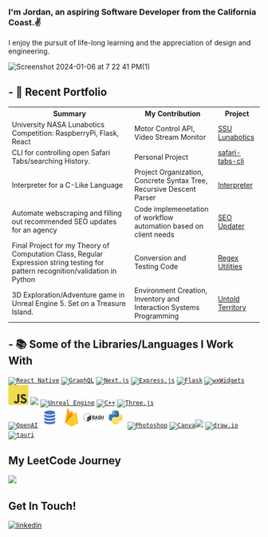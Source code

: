 ### I'm Jordan, an aspiring Software Developer from the California Coast.✌️
I enjoy the pursuit of life-long learning and the appreciation of design and engineering.



![Screenshot 2024-01-06 at 7 22 41 PM(1)](https://github.com/jordannakamoto/jordannakamoto/assets/18277544/3767179e-de6f-4b7c-a176-d2d73c66f6f3)

## - 🔭 Recent Portfolio

<table>
<tr>
    <th>Summary</th>
    <th>My Contribution</th>
    <th>Project</th>
  </tr>
<tr>
    <td>University NASA Lunabotics Competition: RaspberryPi, Flask, React</td>
    <td>Motor Control API, Video Stream Monitor</td>
    <td><a href="https://github.com/jordannakamoto/ssunasarover">SSU Lunabotics</a></td>
	
  </tr>
  <tr>
    <td>CLI for controlling open Safari Tabs/searching History.</td>
    <td>Personal Project</td>
    <td><a href="https://github.com/jordannakamoto/safari-tabs-cli">safari-tabs-cli</a></td>
	  
  </tr>
  <tr>
    <td>Interpreter for a C-Like Language</td>
    <td>Project Organization, Concrete Syntax Tree, Recursive Descent Parser</td>
    <td><a href="https://github.com/jordannakamoto/460interpreter">Interpreter</a></td>
	  
  </tr>
  <tr>
    <td>Automate webscraping and filling out recommended SEO updates for an agency</td>
    <td>Code implemenetation of workflow automation based on client needs</td>
    <td><a href="https://github.com/jordannakamoto/roboseo">SEO Updater</a></td>
	  
  </tr>
  <tr>
    <td>Final Project for my Theory of Computation Class, Regular Expression string testing for pattern recognition/validation in Python</td>
    <td>Conversion and Testing Code</td>
    <td><a href="https://github.com/jordannakamoto/RegEx-Utilities">Regex Utilities</a></td>
	  
  </tr>
<tr>
    <td>3D Exploration/Adventure game in Unreal Engine 5. Set on a Treasure Island.</td>
    <td>Environment Creation, Inventory and Interaction Systems Programming</td>
    <td><a href="https://www.youtube.com/watch?v=XkhGd5Hyg9E">Untold Territory</a></td>
  </tr>

</table>


## - 📚 Some of the Libraries/Languages I Work With
<p> 
<code><a href="https://reactnative.dev/"><img width="40" src="https://upload.wikimedia.org/wikipedia/commons/1/18/React_Native_Logo.png" alt="React Native"></a></code>
<code><a href="https://graphql.org/"><img height="40" src="https://upload.wikimedia.org/wikipedia/commons/1/17/GraphQL_Logo.svg" alt="GraphQL"></a></code>
<code><a href="https://nextjs.org/"><img width="40" src="https://upload.wikimedia.org/wikipedia/commons/8/8e/Nextjs-logo.svg" alt="Next.js"></a></code>
<code><a href="https://expressjs.com/"><img width="40" src="https://upload.wikimedia.org/wikipedia/commons/6/64/Expressjs.png" alt="Express.js"></a></code>
<code><a href="https://flask.palletsprojects.com/"><img width="40" src="https://upload.wikimedia.org/wikipedia/commons/3/3c/Flask_logo.svg" alt="Flask"></a></code>
<code><a href="https://www.wxwidgets.org/"><img height="40" src="https://encrypted-tbn0.gstatic.com/images?q=tbn:ANd9GcSNY-lEmHhtdKQbWdgKOLQtLsGzzDmrLs34yaIpWsGMUQ&s" alt="wxWidgets"></a></code>
<code><a href = "https://developer.mozilla.org/en-US/docs/Web/JavaScript"><img height="40" src="https://raw.githubusercontent.com/github/explore/80688e429a7d4ef2fca1e82350fe8e3517d3494d/topics/javascript/javascript.png"></a></code>
<code><a href = "https://code.visualstudio.com/"><img height="40" src="https://upload.wikimedia.org/wikipedia/commons/thumb/9/9a/Visual_Studio_Code_1.35_icon.svg/1200px-Visual_Studio_Code_1.35_icon.svg.png"></a></code>
<code><a href="https://www.unrealengine.com/"><img height="40" src="https://upload.wikimedia.org/wikipedia/commons/thumb/d/da/Unreal_Engine_Logo.svg/1024px-Unreal_Engine_Logo.svg.png" alt="Unreal Engine"></a></code>
<code><a href="https://www.iso.org/standard/74528.html"><img height="40" src="https://raw.githubusercontent.com/isocpp/logos/master/cpp_logo.png" alt="C++"></a></code>
<code><a href="https://threejs.org/"><img height="40" src="https://upload.wikimedia.org/wikipedia/commons/thumb/3/3f/Three.js_Icon.svg/1024px-Three.js_Icon.svg.png" alt="Three.js"></a></code>
	<br>
<code><a href="https://www.openai.com/"><img width="40" src="https://upload.wikimedia.org/wikipedia/commons/thumb/4/4d/OpenAI_Logo.svg/1024px-OpenAI_Logo.svg.png" alt="OpenAI"></a></code>
<code><a href = "https://www.w3schools.com/sql/"><img height="40" src="https://raw.githubusercontent.com/github/explore/80688e429a7d4ef2fca1e82350fe8e3517d3494d/topics/sql/sql.png"></a></code>
<code><a href = "https://firebase.google.com/"><img height="40" src="https://raw.githubusercontent.com/github/explore/80688e429a7d4ef2fca1e82350fe8e3517d3494d/topics/firebase/firebase.png"></a></code>
<code><a href = "https://www.gnu.org/software/bash/"><img height="40" src="https://raw.githubusercontent.com/github/explore/80688e429a7d4ef2fca1e82350fe8e3517d3494d/topics/bash/bash.png"></a></code>
<code><a href = "https://www.python.org/"><img height="40" src="https://raw.githubusercontent.com/github/explore/80688e429a7d4ef2fca1e82350fe8e3517d3494d/topics/python/python.png"></a></code>
<code><a href="https://www.adobe.com/products/photoshop.html"><img height="40" src="https://upload.wikimedia.org/wikipedia/commons/a/af/Adobe_Photoshop_CC_icon.svg" alt="Photoshop"></a></code>
<code><a href="https://www.canva.com/"><img height="40" src="https://encrypted-tbn0.gstatic.com/images?q=tbn:ANd9GcRE7lpPMmzGlDtwwQnTEb99Fd2qtGMkU70nZHUAQRouWg&s" alt="Canva"></a></code><code><a href = "https://www.adobe.com/in/products/illustrator.html"><img height="40" src="https://upload.wikimedia.org/wikipedia/commons/thumb/f/fb/Adobe_Illustrator_CC_icon.svg/616px-Adobe_Illustrator_CC_icon.svg.png"></a></code>
<code><a href="https://www.diagrams.net/"><img height="40" src="https://upload.wikimedia.org/wikipedia/commons/thumb/3/3e/Diagrams.net_Logo.svg/800px-Diagrams.net_Logo.svg.png" alt="draw.io"></a></code>
<code><a href="https://tauri.app"><img height="40" src="https://cdn.worldvectorlogo.com/logos/tauri-1.svg" alt="tauri"></a></code>



## My LeetCode Journey
![](https://leetcard.jacoblin.cool/jordannakamoto?theme=light)

## Get In Touch!
[![linkedin](https://linkedin-github-readme.onrender.com/api/render/Jordan%20Nakamoto/Software%20Developer/⠀/Sonoma%20State%20University%20(Fall%202024)/light/https%3A%2F%2Fmedia.licdn.com%2Fdms%2Fimage%2FD5603AQFj7bba9sNopw%2Fprofile-displayphoto-shrink_400_400%2F0%2F1700787242593%3Fe%3D1711584000%26v%3Dbeta%26t%3DRVcMsWY-sZpDnIyAz143i_NKv85dzRuScyf6pRHlALM)](https://www.linkedin.com/in/jordan-nakamoto111/)


